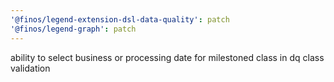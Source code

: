 ```yaml
---
'@finos/legend-extension-dsl-data-quality': patch
'@finos/legend-graph': patch
---
```


ability to select business or processing date for milestoned class in dq class validation

